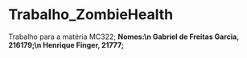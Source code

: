 # Trabalho_ZombieHealth
Trabalho para a matéria MC322; 
**Nomes:\n 
Gabriel de Freitas Garcia, 216179;\n 
Henrique Finger, 21777;**
